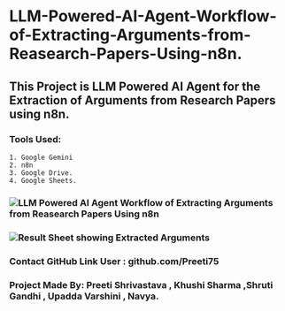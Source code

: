 # LLM-Powered-AI-Agent-Workflow-of-Extracting-Arguments-from-Reasearch-Papers-Using-n8n.

## This Project is LLM Powered AI Agent for the Extraction of Arguments from Research Papers using n8n.

### Tools Used:
    1. Google Gemini
    2. n8n 
    3. Google Drive.
    4. Google Sheets.

### ![LLM Powered AI Agent Workflow of Extracting Arguments from Reasearch Papers Using n8n](https://github.com/user-attachments/assets/223bef34-8ae2-464d-9c6b-31c2487cb525)

### ![Result Sheet showing Extracted Arguments](https://github.com/user-attachments/assets/3bfae346-8bb4-4616-8b76-ec8cf1ce72df)


### Contact GitHub Link User : github.com/Preeti75
### Project Made By:  Preeti Shrivastava , Khushi Sharma ,Shruti Gandhi , Upadda Varshini , Navya.



